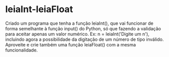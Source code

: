 # leiaInt-leiaFloat
Criado um programa que tenha a função leiaInt(), que vai funcionar de forma semelhante à função input() do
Python, só que fazendo a validação para aceitar apenas um valor numérico.
Ex: n = leiaInt('Digite um n'), incluindo agora a possibilidade da digitação de um
número de tipo inválido. Aproveite e crie também uma função leiaFloat() com a mesma funcionalidade.
